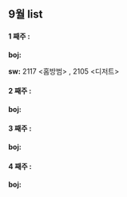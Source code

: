 ## 9월 list

#### **1 째주 :**
**boj:** 

**sw:** 2117 <홈방범> , 2105 <디저트>

#### **2 째주 :** 

**boj:**  

#### **3 째주 :**

**boj:**  


#### **4 째주 :** 
**boj:**   

